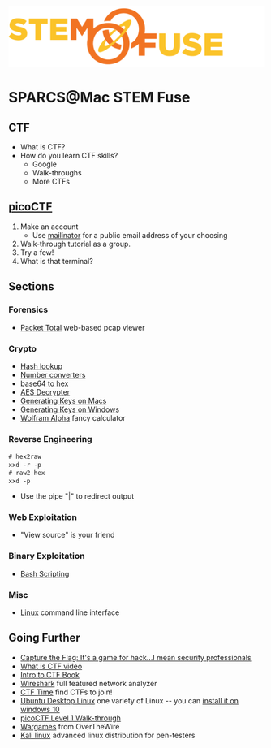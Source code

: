 ![STEM Fuse](res/STEMFuseLogo-LargeAlone.png)
# SPARCS@Mac STEM Fuse

## CTF
* What is CTF?
* How do you learn CTF skills?
    * Google
    * Walk-throughs
    * More CTFs

## [picoCTF](https://2017.picoctf.com/)
1. Make an account
    * Use [mailinator](https://www.mailinator.com/) for a public email address of your choosing
2. Walk-through tutorial as a group.
3. Try a few!
4. What is that terminal?

## Sections
### Forensics
* [Packet Total](https://packettotal.com) web-based pcap viewer

### Crypto
* [Hash lookup](https://hashkiller.co.uk/md5-decrypter.aspx)
* [Number converters](https://www.rapidtables.com/convert/number/index.html)
* [base64 to hex](http://tomeko.net/online_tools/base64.php?lang=en)
* [AES Decrypter](http://aes.online-domain-tools.com/)
* [Generating Keys on Macs](https://docs.joyent.com/public-cloud/getting-started/ssh-keys/generating-an-ssh-key-manually/manually-generating-your-ssh-key-in-mac-os-x)
* [Generating Keys on Windows](https://docs.joyent.com/public-cloud/getting-started/ssh-keys/generating-an-ssh-key-manually/manually-generating-your-ssh-key-in-windows)
* [Wolfram Alpha](http://www.wolframalpha.com/) fancy calculator

### Reverse Engineering
```
# hex2raw
xxd -r -p
# raw2 hex
xxd -p
```
* Use the pipe "\|" to redirect output

### Web Exploitation
* "View source" is your friend

### Binary Exploitation
* [Bash Scripting](https://devhints.io/bash)

### Misc
* [Linux](https://www.digitalocean.com/community/tutorial_series/getting-started-with-linux) command line interface 



## Going Further
* [Capture the Flag: It's a game for hack...I mean security professionals](https://dev.to/_theycallmetoni/capture-the-flag-its-a-game-for-hacki-mean-security-professionals)
* [What is CTF video](https://www.youtube.com/watch?v=8ev9ZX9J45A)
* [Intro to CTF Book](https://trailofbits.github.io/ctf/index.html)
* [Wireshark](https://www.wireshark.org/) full featured network analyzer
* [CTF Time](https://ctftime.org/) find CTFs to join!
* [Ubuntu Desktop Linux](https://www.ubuntu.com/download/desktop) one variety of Linux -- you can [install it on windows 10](https://tutorials.ubuntu.com/tutorial/tutorial-ubuntu-on-windows#0)
* [picoCTF Level 1 Walk-through](https://www.youtube.com/watch?v=2Zs5zrTEdxk&list=PLZK3t9lGEks-LfWcwgKSzyYZyX67uHrK9)
* [Wargames](http://overthewire.org/wargames/) from OverTheWire
* [Kali linux](https://www.kali.org/) advanced linux distribution for pen-testers 

